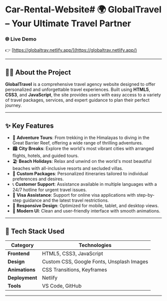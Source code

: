 # Car-Rental-Website# 🌍 GlobalTravel – Your Ultimate Travel Partner

### 🌐 Live Demo  
👉 [https://globaltrav.netlify.app/](https://globaltrav.netlify.app/)

---

## 🧑‍💻 About the Project

**GlobalTravel** is a comprehensive travel agency website designed to offer personalized and unforgettable travel experiences. Built using **HTML5**, **CSS3**, and **JavaScript**, the site provides users with easy access to a variety of travel packages, services, and expert guidance to plan their perfect journey.

---

## ✨ Key Features

- 🌴 **Adventure Tours**: From trekking in the Himalayas to diving in the Great Barrier Reef, offering a wide range of thrilling adventures.
- 🏙️ **City Breaks**: Explore the world's most vibrant cities with arranged flights, hotels, and guided tours.
- 🏖️ **Beach Holidays**: Relax and unwind on the world's most beautiful beaches with all-inclusive resorts and secluded villas.
- 🧳 **Custom Packages**: Personalized itineraries tailored to individual preferences and desires.
- 📞 **Customer Support**: Assistance available in multiple languages with a 24/7 hotline for urgent travel issues.
- 🛂 **Visa Assistance**: Support for online visa applications with step-by-step guidance and the latest travel restrictions.
- 📱 **Responsive Design**: Optimized for mobile, tablet, and desktop views.
- 🎨 **Modern UI**: Clean and user-friendly interface with smooth animations.

---

## 🧰 Tech Stack Used

| Category       | Technologies                        |
|----------------|-------------------------------------|
| **Frontend**   | HTML5, CSS3, JavaScript             |
| **Design**     | Custom CSS, Google Fonts, Unsplash Images |
| **Animations** | CSS Transitions, Keyframes          |
| **Deployment** | Netlify                             |
| **Tools**      | VS Code, GitHub                |

---



